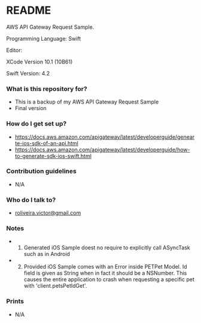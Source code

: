 # README #
AWS API Gateway Request Sample.

Programming Language: Swift

Editor:

XCode
Version 10.1 (10B61)

Swift Version: 4.2

### What is this repository for? ###

   * This is a backup of my AWS API Gateway Request Sample
   * Final version

### How do I get set up? ###

   * https://docs.aws.amazon.com/apigateway/latest/developerguide/genearte-ios-sdk-of-an-api.html
   * https://docs.aws.amazon.com/apigateway/latest/developerguide/how-to-generate-sdk-ios-swift.html

### Contribution guidelines ###

   * N/A

### Who do I talk to? ###

   * roliveira.victor@gmail.com

### Notes ###

   *  1. Generated iOS Sample doest no require to explicitly call ASyncTask such as in Android

   *  2. Provided iOS Sample comes with an Error inside PETPet Model. Id field is given as String when in fact it should be a NSNumber. This causes the entire application to crash when requesting a specific pet with 'client.petsPetIdGet'.

### Prints ###

   *  N/A
